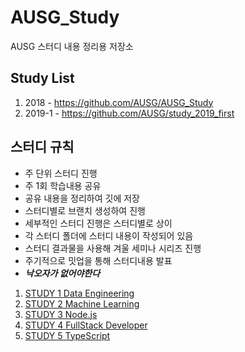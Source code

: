 # AUSG_Study
AUSG 스터디 내용 정리용 저장소


## Study List

1. 2018 - https://github.com/AUSG/AUSG_Study
2. 2019-1 - https://github.com/AUSG/study_2019_first

## 스터디 규칙
* 주 단위 스터디 진행
* 주 1회 학습내용 공유
* 공유 내용을 정리하여 깃에 저장
* 스터디별로 브랜치 생성하여 진행
* 세부적인 스터디 진행은 스터디별로 상이
* 각 스터디 폴더에 스터디 내용이 작성되어 있음
* 스터디 결과물을 사용해 겨울 세미나 시리즈 진행
* 주기적으로 밋업을 통해 스터디내용 발표
* ***낙오자가 없어야한다***

1. [STUDY 1 Data Engineering](DataEngineering)
2. [STUDY 2 Machine Learning](ML)
3. [STUDY 3 Node.js](NodeJS)
4. [STUDY 4 FullStack Developer](ToBeCharming)
5. [STUDY 5 TypeScript](TypeScript)
